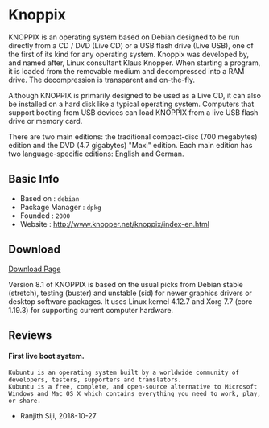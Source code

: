 # Knoppix

KNOPPIX is an operating system based on Debian designed to be run directly from a CD / DVD (Live CD) or a USB flash drive (Live USB), one of the first of its kind for any operating system. Knoppix was developed by, and named after, Linux consultant Klaus Knopper. When starting a program, it is loaded from the removable medium and decompressed into a RAM drive. The decompression is transparent and on-the-fly.

Although KNOPPIX is primarily designed to be used as a Live CD, it can also be installed on a hard disk like a typical operating system. Computers that support booting from USB devices can load KNOPPIX from a live USB flash drive or memory card.

There are two main editions: the traditional compact-disc (700 megabytes) edition and the DVD (4.7 gigabytes) "Maxi" edition. Each main edition has two language-specific editions: English and German. 

## Basic Info

* Based on : `debian`
* Package Manager : `dpkg`
* Founded : `2000`
* Website : http://www.knopper.net/knoppix/index-en.html

## Download

[Download Page](http://www.knopper.net/knoppix-mirrors/index-en.html)

Version 8.1 of KNOPPIX is based on the usual picks from Debian stable (stretch), testing (buster) and unstable (sid) for newer graphics drivers or desktop software packages. It uses Linux kernel 4.12.7 and Xorg 7.7 (core 1.19.3) for supporting current computer hardware.

## Reviews

#### First live boot system.

```
Kubuntu is an operating system built by a worldwide community of developers, testers, supporters and translators.
Kubuntu is a free, complete, and open-source alternative to Microsoft Windows and Mac OS X which contains everything you need to work, play, or share.
```
- Ranjith Siji, 2018-10-27
